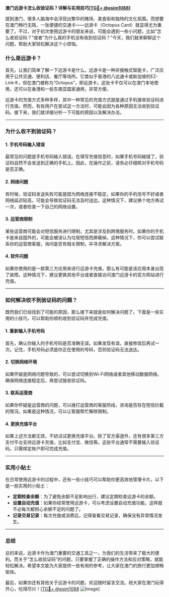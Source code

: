 **澳门远游卡怎么收验证码？详解与实用技巧[[TG💪+ @esim1088](https://t.me/s/esim1088)]**

提到澳门，很多人脑海中会浮现出繁华的赌场、美食街和独特的文化氛围。而想要在澳门畅行无阻，一张便捷的交通卡——远游卡（Octopus Card）就显得尤为重要了。不过，对于初次使用远游卡的朋友来说，可能会遇到一些小问题，比如“怎么收验证码？”或者“为什么我的手机没有收到验证码？”今天，我们就来聊聊这个问题，帮助大家轻松解决这个小烦恼。

### 什么是远游卡？

首先，让我们简单了解一下远游卡是什么。远游卡是一种非接触式智能卡，广泛应用于公共交通、便利店、餐厅等场所。它类似于香港的八达通卡或新加坡的EZ-Link卡，但在澳门被称为“Octopus”，即远游卡。这张卡不仅可以在澳门本地使用，还可以在香港和一些东南亚国家通用，非常方便。

远游卡的充值方式多种多样，其中一种常见的充值方式就是通过手机接收验证码进行充值。然而，有些用户在尝试这一方法时，可能会因为各种原因无法收到验证码。接下来，我们就详细分析一下可能的原因以及解决办法。

---

### 为什么收不到验证码？

#### 1. **手机号码输入错误**
最常见的问题是手机号码输入错误。在填写充值信息时，如果手机号码输错了，验证码自然不会发送到正确的手机上。因此，在操作之前，请务必仔细核对手机号码是否正确。

#### 2. **网络问题**
有时候，验证码发送失败可能是因为网络连接不稳定。如果你的手机信号不好或者网络延迟较高，可能会导致验证码无法及时送达。这种情况下，建议换个地方再试一次，或者检查一下自己的网络设置。

#### 3. **运营商限制**
某些运营商可能会对短信服务进行限制，尤其是涉及到跨境服务时。如果你的手机卡是来自国外的，可能会被误认为垃圾短信而屏蔽掉。这种情况下，你可以尝试联系你的运营商客服，询问是否有相关限制，并寻求解决方案。

#### 4. **软件问题**
如果你使用的是一款第三方应用来进行远游卡充值，那么有可能是该应用本身出现了故障。这种情况下，建议更换其他平台或者直接访问澳门远游卡的官方网站进行充值。

---

### 如何解决收不到验证码的问题？

既然我们已经找到了可能的原因，那么接下来就是如何解决问题了。下面是一些实用的小技巧，可以帮助你顺利收到验证码并完成充值。

#### 1. **重新输入手机号码**
首先，确认你输入的手机号码是否准确无误。如果发现有误，直接修改后再试一次。记住，手机号码必须是你正在使用的号码，否则验证码无法送达。

#### 2. **切换网络环境**
如果怀疑是网络问题导致的，可以尝试切换到Wi-Fi网络或者其他移动数据网络。确保网络连接稳定后，再尝试接收验证码。

#### 3. **联系运营商**
如果你怀疑是运营商的问题，可以拨打运营商的客服热线，咨询是否存在短信拦截的情况。如果是这种情况，可以让客服帮忙解除限制。

#### 4. **更换充值平台**
如果上述方法都无效，不妨试试更换充值平台。除了官方渠道外，还有很多第三方支付平台支持远游卡充值，比如支付宝、微信等。这些平台通常不需要输入验证码，只需绑定账户即可完成充值。

---

### 实用小贴士

在日常使用远游卡的过程中，还有一些小技巧可以帮助你更高效地管理卡片。以下是一些实用的小贴士：

- **定期检查余额**：为了避免余额不足影响出行，建议定期检查远游卡的余额。
- **设置自动充值**：如果你经常使用远游卡，可以考虑设置自动充值功能，这样就不必每次都担心余额不足的问题了。
- **记录交易记录**：每次充值或消费后，记得查看交易记录，确保没有异常情况发生。

---

### 总结

总的来说，远游卡作为澳门重要的交通工具之一，为我们的生活带来了极大的便利。而关于“怎么收验证码”的问题，只要掌握了正确的操作方法和应对策略，就能轻松解决。希望本文能为大家提供一些有用的参考，让大家在澳门的旅行更加顺畅愉快。

最后，如果你还有其他关于远游卡的问题，欢迎随时留言交流。祝大家在澳门玩得开心，吃得尽兴！[[TG💪+ @esim1088](https://t.me/s/esim1088) ![Image](https://i.postimg.cc/4NQfJmqS/Snipaste-2025-05-13-00-14-12.png)]